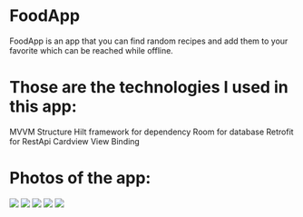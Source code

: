 # FoodApp
FoodApp is an app that you can find random recipes and add them to your favorite which can be reached while offline.

# Those are the technologies I used in this app:
MVVM Structure
Hilt framework for dependency
Room for database
Retrofit for RestApi
Cardview
View Binding

# Photos of the app:

<img src="/github_pics/1.png"/>
<img src="/github_pics/2.png"/>
<img src="/github_pics/3.png"/>
<img src="/github_pics/4.png"/>
<img src="/github_pics/5.png"/>
